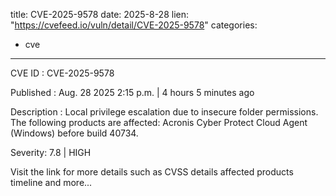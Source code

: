  
title: CVE-2025-9578
date: 2025-8-28
lien: "https://cvefeed.io/vuln/detail/CVE-2025-9578"
categories:
  - cve
---

CVE ID : CVE-2025-9578

Published :  Aug. 28
2025
2:15 p.m. | 4 hours
5 minutes ago

Description : Local privilege escalation due to insecure folder permissions. The following products are affected: Acronis Cyber Protect Cloud Agent (Windows) before build 40734.

Severity: 7.8 | HIGH

Visit the link for more details
such as CVSS details
affected products
timeline
and more...

